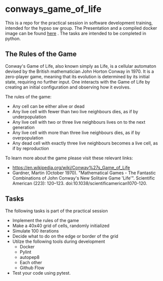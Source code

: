 # conways_game_of_life
This is a repo for the practical session in software development training, intended for the hypso sw group.
The Presentation and a compiled docker image can be found [here](docs/presentation.pdf)
. The tasks are intended to be completed in python.

## The Rules of the Game

Conway's Game of Life, also known simply as Life, is a cellular automaton devised by the British mathematician John Horton Conway in 1970. It is a zero-player game, meaning that its evolution is determined by its initial state, requiring no further input. One interacts with the Game of Life by creating an initial configuration and observing how it evolves.

The rules of the game:
* Any cell can be either alive or dead
* Any live cell with fewer than two live neighbours dies, as if by underpopulation
* Any live cell with two or three live neighbours lives on to the next generation
* Any live cell with more than three live neighbours dies, as if by overpopulation
* Any dead cell with exactly three live neighbours becomes a live cell, as if by reproduction

To learn more about the game please visit these relevant links:
* https://en.wikipedia.org/wiki/Conway%27s_Game_of_Life
* Gardner, Martin (October 1970). "Mathematical Games - The Fantastic Combinations of John Conway's New Solitaire Game 'Life'". Scientific American (223): 120–123. doi:10.1038/scientificamerican1070-120.

## Tasks
The following tasks is part of the practical session
* Implement the rules of the game
* Make a 40x40 grid of cells, randomly initialized
* Simulate 100 iterations
* Decide what to do on the edge or border of the grid
* Utilze the following tools during development
  * Docker
  * Pylint
  * autopep8
  * Each other
  * Github Flow
* Test your code using pytest.
